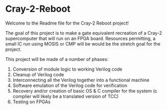 # Cray-2-Reboot
Welcome to the Readme file for the Cray-2 Reboot project!

The goal of this project is to make a gate equivalent recreation of a Cray-2 supercomputer that will run on an FPGA board.
Resources permitting, a small IC run using MOSIS or CMP will be would be the stretch goal for the project.

This project will be made of a number of phases:

1) Conversion of module logic to working Verilog code 
2) Cleanup of Verilog code
2) Interconnecting all the Verilog together into a functional machine 
3) Software emulation of the Verilog code for verification 
4) Recovery and/or creation of basic OS & C compiler for the system (c complier will likely be a translated version of TCC) 
5) Testing on FPGAs
